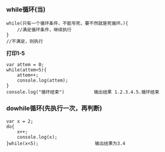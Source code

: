 ### while循环(当)
```
while(只有一个循环条件，不能写死，要不然就是死循环。){
    //满足循环条件，继续执行
}
//不满足，则执行
```
**打印1-5**
```
var attem = 0;
while(attem<5){
    attem++;
    console.log(attem);
}
console.log("循环结束")           输出结果 1.2.3.4.5.循环结束
```
### dowhile循环(先执行一次，再判断)
```
var x = 2;
do{
    x++;
    console.log(x);
}while(x<5);                     输出结果为3.4
```